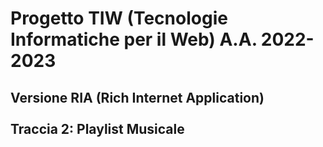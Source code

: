 # Progetto TIW (Tecnologie Informatiche per il Web) A.A. 2022-2023
## Versione RIA (Rich Internet Application)<br><br>Traccia 2: Playlist Musicale
